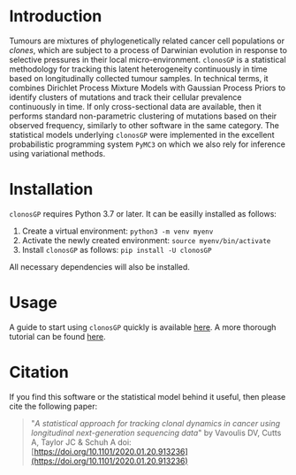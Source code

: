 # Introduction

Tumours are mixtures of phylogenetically related cancer cell populations or *clones*, which are subject to a process of Darwinian evolution in response to selective pressures in their local micro-environment. `clonosGP` is a statistical methodology for tracking this latent heterogeneity continuously in time based on longitudinally collected tumour samples. In technical terms, it combines Dirichlet Process Mixture Models with Gaussian Process Priors to identify clusters of mutations and track their cellular prevalence continuously in time. If only cross-sectional data are available, then it performs standard non-parametric clustering of mutations based on their observed frequency, similarly to other software in the same category. The statistical models underlying `clonosGP` were implemented in the excellent probabilistic programming system `PyMC3` on which we also rely for inference using variational methods.                

# Installation

`clonosGP` requires Python 3.7 or later. It can be easilly installed as follows: 
1. Create a virtual environment: `python3 -m venv myenv`
2. Activate the newly created environment: `source myenv/bin/activate`
3. Install `clonosGP` as follows: `pip install -U clonosGP` 

All necessary dependencies will also be installed. 

# Usage

A guide to start using `clonosGP` quickly is available [here](https://github.com/dvav/clonosGP/blob/master/quickstart.ipynb). A more thorough tutorial can be found [here](https://github.com/dvav/clonosGP/blob/master/tutorial.ipynb).

# Citation

If you find this software or the statistical model behind it useful, then please cite the following paper:

> "*A statistical approach for tracking clonal dynamics in cancer using longitudinal next-generation sequencing data*" by Vavoulis DV, Cutts A, Taylor JC & Schuh A doi:[https://doi.org/10.1101/2020.01.20.913236](https://doi.org/10.1101/2020.01.20.913236)
